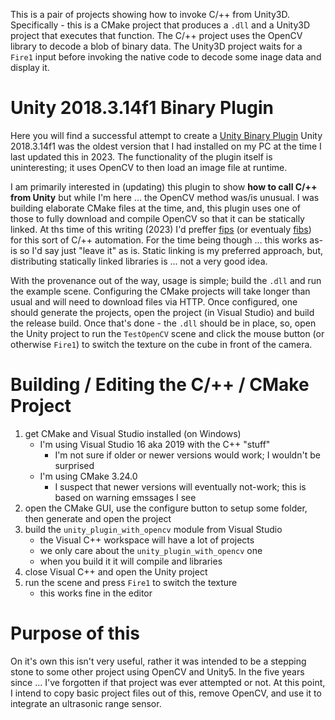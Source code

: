 
This is a pair of projects showing how to invoke C/++ from Unity3D.
	Specifically - this is a CMake project that produces a `.dll` and a Unity3D project that executes that function.
	The C/++ project uses the OpenCV library to decode a blob of binary data.
	The Unity3D project waits for a `Fire1` input before invoking the native code to decode some inage data and display it.

# Unity 2018.3.14f1 Binary Plugin

Here you will find a successful attempt to create a [Unity Binary Plugin](https://docs.unity3d.com/2018.3/Documentation/Manual/PluginsForDesktop.html)
	Unity 2018.3.14f1 was the oldest version that I had installed on my PC at the time I last updated this in 2023.
	The functionality of the plugin itself is uninteresting; it uses OpenCV to then load an image file at runtime.

I am primarily interested in (updating) this plugin to show **how to call C/++ from Unity** but while I'm here ... the OpenCV method was/is unusual.
	I was building elaborate CMake files at the time, and, this plugin uses one of those to fully download and compile OpenCV so that it can be statically linked.
		At ths time of this writing (2023) I'd preffer [fips](https://floooh.github.io/fips/) (or eventualy [fibs](https://github.com/floooh/fibs)) for this sort of C/++ automation.
		For the time being though ... this works as-is so I'd say just "leave it" as is.
	Static linking is my preferred approach, but, distributing statically linked libraries is ... not a very good idea.

With the provenance out of the way, usage is simple; build the `.dll` and run the example scene.
	Configuring the CMake projects will take longer than usual and will need to download files via HTTP.
	Once configured, one should generate the projects, open the project (in Visual Studio) and build the release build.
	Once that's done - the `.dll` should be in place, so, open the Unity project to run the `TestOpenCV` scene and click the mouse button (or otherwise `Fire1`) to switch the texture on the cube in front of the camera.

# Building / Editing the C/++ / CMake Project

1. get CMake and Visual Studio installed (on Windows)
	- I'm using Visual Studio 16 aka 2019 with the C++ "stuff"
		- I'm not sure if older or newer versions would work; I wouldn't be surprised
	- I'm using CMake 3.24.0
		- I suspect that newer versions will eventually not-work; this is based on warning emssages I see
2. open the CMake GUI, use the configure button to setup some folder, then generate and open the project
3. build the `unity_plugin_with_opencv` module from Visual Studio
	- the Visual C++ workspace will have a lot of projects
	- we only care about the `unity_plugin_with_opencv` one
	- when you build it it will compile and libraries
4. close Visual C++ and open the Unity project
5. run the scene and press `Fire1` to switch the texture
	- this works fine in the editor

# Purpose of this

On it's own this isn't very useful, rather it was intended to be a stepping stone to some other project using OpenCV and Unity5.
	In the five years since ... I've forgotten if that project was ever attempted or not.
	At this point, I intend to copy basic project files out of this, remove OpenCV, and use it to integrate an ultrasonic range sensor.
